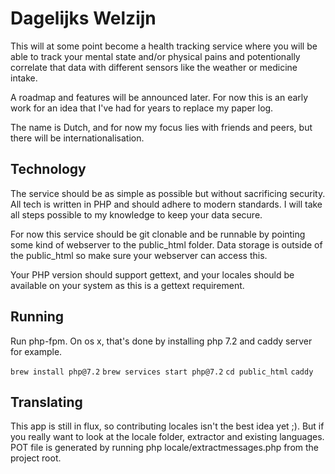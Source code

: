 # Dagelijks Welzijn

This will at some point become a health tracking service where you will be able to track your mental state and/or physical pains and potentionally correlate that data with different sensors like the weather or medicine intake.

A roadmap and features will be announced later. For now this is an early work for an idea that I've had for years to replace my paper log.

The name is Dutch, and for now my focus lies with friends and peers, but there will be internationalisation.

## Technology

The service should be as simple as possible but without sacrificing security. All tech is written in PHP and should adhere to modern standards. I will take all steps possible to my knowledge to keep your data secure.

For now this service should be git clonable and be runnable by pointing some kind of webserver to the public_html folder. Data storage is outside of the public_html so make sure your webserver can access this.

Your PHP version should support gettext, and your locales should be available on your system as this is a gettext requirement.

## Running
Run php-fpm. On os x, that's done by installing php 7.2 and caddy server for example.

```brew install php@7.2```
```brew services start php@7.2```
```cd public_html```
```caddy```

## Translating
This app is still in flux, so contributing locales isn't the best idea yet ;). But if you really want to look at the locale folder, extractor and existing languages.
POT file is generated by running php locale/extractmessages.php from the project root.
